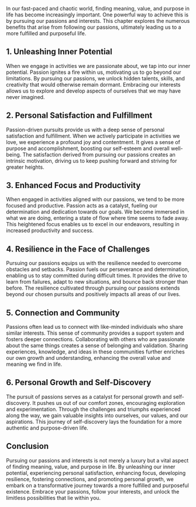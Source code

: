 
In our fast-paced and chaotic world, finding meaning, value, and purpose in life has become increasingly important. One powerful way to achieve this is by pursuing our passions and interests. This chapter explores the numerous benefits that arise from following our passions, ultimately leading us to a more fulfilled and purposeful life.

## 1\. Unleashing Inner Potential

When we engage in activities we are passionate about, we tap into our inner potential. Passion ignites a fire within us, motivating us to go beyond our limitations. By pursuing our passions, we unlock hidden talents, skills, and creativity that would otherwise remain dormant. Embracing our interests allows us to explore and develop aspects of ourselves that we may have never imagined.

## 2\. Personal Satisfaction and Fulfillment

Passion-driven pursuits provide us with a deep sense of personal satisfaction and fulfillment. When we actively participate in activities we love, we experience a profound joy and contentment. It gives a sense of purpose and accomplishment, boosting our self-esteem and overall well-being. The satisfaction derived from pursuing our passions creates an intrinsic motivation, driving us to keep pushing forward and striving for greater heights.

## 3\. Enhanced Focus and Productivity

When engaged in activities aligned with our passions, we tend to be more focused and productive. Passion acts as a catalyst, fueling our determination and dedication towards our goals. We become immersed in what we are doing, entering a state of flow where time seems to fade away. This heightened focus enables us to excel in our endeavors, resulting in increased productivity and success.

## 4\. Resilience in the Face of Challenges

Pursuing our passions equips us with the resilience needed to overcome obstacles and setbacks. Passion fuels our perseverance and determination, enabling us to stay committed during difficult times. It provides the drive to learn from failures, adapt to new situations, and bounce back stronger than before. The resilience cultivated through pursuing our passions extends beyond our chosen pursuits and positively impacts all areas of our lives.

## 5\. Connection and Community

Passions often lead us to connect with like-minded individuals who share similar interests. This sense of community provides a support system and fosters deeper connections. Collaborating with others who are passionate about the same things creates a sense of belonging and validation. Sharing experiences, knowledge, and ideas in these communities further enriches our own growth and understanding, enhancing the overall value and meaning we find in life.

## 6\. Personal Growth and Self-Discovery

The pursuit of passions serves as a catalyst for personal growth and self-discovery. It pushes us out of our comfort zones, encouraging exploration and experimentation. Through the challenges and triumphs experienced along the way, we gain valuable insights into ourselves, our values, and our aspirations. This journey of self-discovery lays the foundation for a more authentic and purpose-driven life.

## Conclusion

Pursuing our passions and interests is not merely a luxury but a vital aspect of finding meaning, value, and purpose in life. By unleashing our inner potential, experiencing personal satisfaction, enhancing focus, developing resilience, fostering connections, and promoting personal growth, we embark on a transformative journey towards a more fulfilled and purposeful existence. Embrace your passions, follow your interests, and unlock the limitless possibilities that lie within you.
